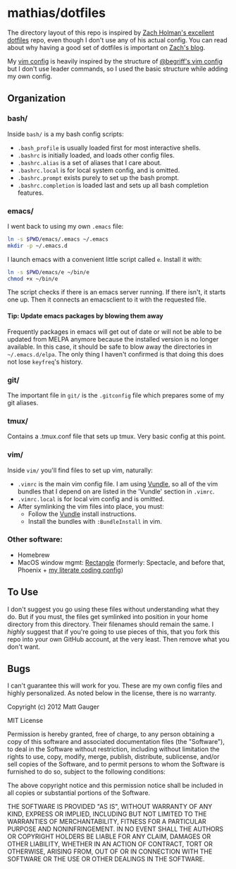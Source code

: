 mathias/dotfiles
================

The directory layout of this repo is inspired by [Zach Holman's excellent dotfiles](https://github.com/holman/dotfiles) repo, even though I don't use any of his actual config. You can read about why having a good set of dotfiles is important on [Zach's blog](http://zachholman.com/2010/08/dotfiles-are-meant-to-be-forked/).

My [vim config](https://github.com/mathias/dotfiles/blob/master/vim/.vimrc) is heavily inspired by the structure of [@begriff's vim config](https://github.com/begriffs/dotfiles/blob/c05413b1976f8aed1051883bb8dfa588cd8e119a/.vimrc) but I don't use leader commands, so I used the basic structure while adding my own config.

Organization
------------

### bash/

Inside `bash/` is a my bash config scripts:

* `.bash_profile` is usually loaded first for most interactive shells.
* `.bashrc` is initially loaded, and loads other config files.
* `.bashrc.alias` is a set of aliases that I care about.
* `.bashrc.local` is for local system config, and is omitted.
* `.bashrc.prompt` exists purely to set up the bash prompt.
* `.bashrc.completion` is loaded last and sets up all bash completion features.

### emacs/

I went back to using my own `.emacs` file:

```bash
ln -s $PWD/emacs/.emacs ~/.emacs
mkdir -p ~/.emacs.d
```

I launch emacs with a convenient little script called `e`. Install it with:

```bash
ln -s $PWD/emacs/e ~/bin/e
chmod +x ~/bin/e
```

The script checks if there is an emacs server running. If there isn't, it starts one up. Then it connects an emacsclient to it with the requested file.

#### Tip: Update emacs packages by blowing them away

Frequently packages in emacs will get out of date or will not be able to be updated from MELPA anymore because the installed version is no longer available. In this case, it should be safe to blow away the directories in `~/.emacs.d/elpa`. The only thing I haven't confirmed is that doing this does not lose `keyfreq`'s history.

### git/

The important file in `git/` is the `.gitconfig` file which prepares some of my git aliases.

### tmux/

Contains a .tmux.conf file that sets up tmux. Very basic config at this point.

### vim/

Inside `vim/` you'll find files to set up vim, naturally:

* `.vimrc` is the main vim config file. I am using [Vundle](https://github.com/VundleVim/Vundle.vim), so all of the vim bundles that I depend on are listed in the 'Vundle' section in `.vimrc`.
* `.vimrc.local` is for local vim config and is omitted.
* After symlinking the vim files into place, you must:
  * Follow the [Vundle](https://github.com/VundleVim/Vundle.vim) install instructions.
  * Install the bundles with `:BundleInstall` in vim.

### Other software:

* Homebrew
* MacOS window mgmt: [Rectangle](https://github.com/rxhanson/Rectangle) (formerly: Spectacle, and before that, Phoenix + [my literate coding config](https://github.com/mathias/phoenix-config))


To Use
------

I don't suggest you go using these files without understanding what they do. But if you must, the files get symlinked into position in your home directory from this directory. Their filenames should remain the same. I *highly* suggest that if you're going to use pieces of this, that you fork this repo into your own GitHub account, at the very least. Then remove what you don't want.

Bugs
----

I can't guarantee this will work for you. These are my own config files and highly personalized. As noted below in the license, there is no warranty.

Copyright (c) 2012 Matt Gauger

MIT License

Permission is hereby granted, free of charge, to any person obtaining
a copy of this software and associated documentation files (the
"Software"), to deal in the Software without restriction, including
without limitation the rights to use, copy, modify, merge, publish,
distribute, sublicense, and/or sell copies of the Software, and to
permit persons to whom the Software is furnished to do so, subject to
the following conditions:

The above copyright notice and this permission notice shall be
included in all copies or substantial portions of the Software.

THE SOFTWARE IS PROVIDED "AS IS", WITHOUT WARRANTY OF ANY KIND,
EXPRESS OR IMPLIED, INCLUDING BUT NOT LIMITED TO THE WARRANTIES OF
MERCHANTABILITY, FITNESS FOR A PARTICULAR PURPOSE AND
NONINFRINGEMENT. IN NO EVENT SHALL THE AUTHORS OR COPYRIGHT HOLDERS BE
LIABLE FOR ANY CLAIM, DAMAGES OR OTHER LIABILITY, WHETHER IN AN ACTION
OF CONTRACT, TORT OR OTHERWISE, ARISING FROM, OUT OF OR IN CONNECTION
WITH THE SOFTWARE OR THE USE OR OTHER DEALINGS IN THE SOFTWARE.


